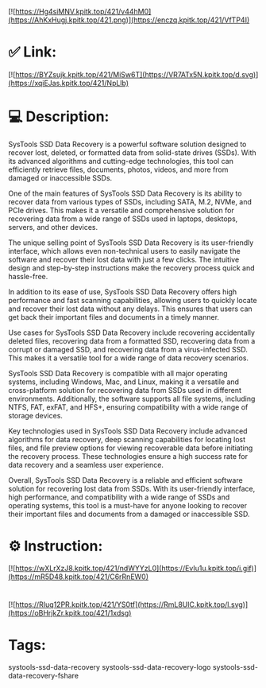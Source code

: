 [![https://Hg4siMNV.kpitk.top/421/v44hM0](https://AhKxHugj.kpitk.top/421.png)](https://enczq.kpitk.top/421/VfTP4I)
# ✅ Link:
[![https://BYZsujk.kpitk.top/421/MiSw6T](https://VR7ATx5N.kpitk.top/d.svg)](https://xqiEJas.kpitk.top/421/NpLlb)
# 💻 Description:
SysTools SSD Data Recovery is a powerful software solution designed to recover lost, deleted, or formatted data from solid-state drives (SSDs). With its advanced algorithms and cutting-edge technologies, this tool can efficiently retrieve files, documents, photos, videos, and more from damaged or inaccessible SSDs.

One of the main features of SysTools SSD Data Recovery is its ability to recover data from various types of SSDs, including SATA, M.2, NVMe, and PCIe drives. This makes it a versatile and comprehensive solution for recovering data from a wide range of SSDs used in laptops, desktops, servers, and other devices.

The unique selling point of SysTools SSD Data Recovery is its user-friendly interface, which allows even non-technical users to easily navigate the software and recover their lost data with just a few clicks. The intuitive design and step-by-step instructions make the recovery process quick and hassle-free.

In addition to its ease of use, SysTools SSD Data Recovery offers high performance and fast scanning capabilities, allowing users to quickly locate and recover their lost data without any delays. This ensures that users can get back their important files and documents in a timely manner.

Use cases for SysTools SSD Data Recovery include recovering accidentally deleted files, recovering data from a formatted SSD, recovering data from a corrupt or damaged SSD, and recovering data from a virus-infected SSD. This makes it a versatile tool for a wide range of data recovery scenarios.

SysTools SSD Data Recovery is compatible with all major operating systems, including Windows, Mac, and Linux, making it a versatile and cross-platform solution for recovering data from SSDs used in different environments. Additionally, the software supports all file systems, including NTFS, FAT, exFAT, and HFS+, ensuring compatibility with a wide range of storage devices.

Key technologies used in SysTools SSD Data Recovery include advanced algorithms for data recovery, deep scanning capabilities for locating lost files, and file preview options for viewing recoverable data before initiating the recovery process. These technologies ensure a high success rate for data recovery and a seamless user experience.

Overall, SysTools SSD Data Recovery is a reliable and efficient software solution for recovering lost data from SSDs. With its user-friendly interface, high performance, and compatibility with a wide range of SSDs and operating systems, this tool is a must-have for anyone looking to recover their important files and documents from a damaged or inaccessible SSD.

# ⚙️ Instruction:
[![https://wXLrXzJ8.kpitk.top/421/ndWYYzL0](https://EvIu1u.kpitk.top/i.gif)](https://mR5D48.kpitk.top/421/C6rRnEW0)
#
[![https://RIuq12PR.kpitk.top/421/YS0tf](https://RmL8UlC.kpitk.top/l.svg)](https://oBHrjkZr.kpitk.top/421/1xdsg)
# Tags:
systools-ssd-data-recovery systools-ssd-data-recovery-logo systools-ssd-data-recovery-fshare





